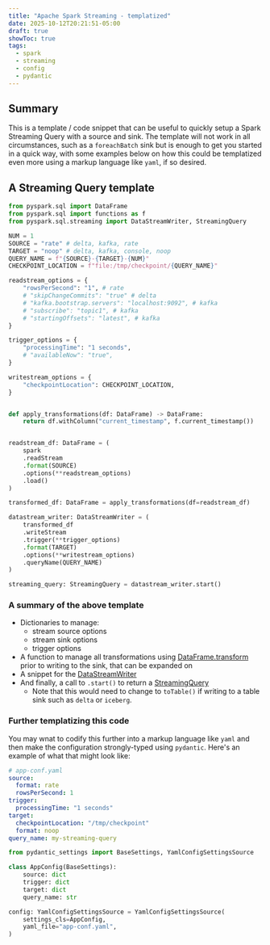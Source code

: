 ```yaml
---
title: "Apache Spark Streaming - templatized"
date: 2025-10-12T20:21:51-05:00
draft: true
showToc: true
tags:
  - spark
  - streaming
  - config
  - pydantic
---
```


## Summary

This is a template / code snippet that can be useful to quickly setup a Spark Streaming Query with a source and sink. The template will not work in all circumstances, such as a `foreachBatch` sink but is enough to get you started in a quick way, with some examples below on how this could be templatized even more using a markup language like `yaml`, if so desired.

## A Streaming Query template

```python
from pyspark.sql import DataFrame
from pyspark.sql import functions as f
from pyspark.sql.streaming import DataStreamWriter, StreamingQuery

NUM = 1
SOURCE = "rate" # delta, kafka, rate
TARGET = "noop" # delta, kafka, console, noop
QUERY_NAME = f"{SOURCE}-{TARGET}-{NUM}"
CHECKPOINT_LOCATION = f"file:/tmp/checkpoint/{QUERY_NAME}"

readstream_options = {
    "rowsPerSecond": "1", # rate
    # "skipChangeCommits": "true" # delta
    # "kafka.bootstrap.servers": "localhost:9092", # kafka
    # "subscribe": "topic1", # kafka
    # "startingOffsets": "latest", # kafka
}

trigger_options = {
    "processingTime": "1 seconds",
    # "availableNow": "true",
}

writestream_options = {
    "checkpointLocation": CHECKPOINT_LOCATION,
}


def apply_transformations(df: DataFrame) -> DataFrame:
    return df.withColumn("current_timestamp", f.current_timestamp())


readstream_df: DataFrame = (
    spark
    .readStream
    .format(SOURCE)
    .options(**readstream_options)
    .load()
)

transformed_df: DataFrame = apply_transformations(df=readstream_df)

datastream_writer: DataStreamWriter = (
    transformed_df
    .writeStream
    .trigger(**trigger_options)
    .format(TARGET)
    .options(**writestream_options)
    .queryName(QUERY_NAME)
)

streaming_query: StreamingQuery = datastream_writer.start()
```

### A summary of the above template

- Dictionaries to manage:
    - stream source options
    - stream sink options
    - trigger options
- A function to manage all transformations using [DataFrame.transform](https://spark.apache.org/docs/latest/api/python/reference/pyspark.sql/api/pyspark.sql.DataFrame.transform.html) prior to writing to the sink, that can be expanded on
- A snippet for the [DataStreamWriter](https://spark.apache.org/docs/latest/api/python/reference/pyspark.ss/api/pyspark.sql.streaming.DataStreamWriter.html)
- And finally, a call to `.start()` to return a [StreamingQuery](https://spark.apache.org/docs/latest/api/python/reference/pyspark.ss/api/pyspark.sql.streaming.StreamingQuery.html)
    - Note that this would need to change to `toTable()` if writing to a table sink such as `delta` or `iceberg`.

### Further templatizing this code

You may wnat to codify this further into a markup language like `yaml` and then make the configuration strongly-typed using `pydantic`. Here's an example of what that might look like:

```yaml
# app-conf.yaml
source:
  format: rate
  rowsPerSecond: 1
trigger:
  processingTime: "1 seconds"
target:
  checkpointLocation: "/tmp/checkpoint"
  format: noop
query_name: my-streaming-query
```

```python
from pydantic_settings import BaseSettings, YamlConfigSettingsSource

class AppConfig(BaseSettings):
    source: dict
    trigger: dict
    target: dict
    query_name: str

config: YamlConfigSettingsSource = YamlConfigSettingsSource(
    settings_cls=AppConfig,
    yaml_file="app-conf.yaml",
)
```

